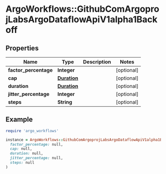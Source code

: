 # ArgoWorkflows::GithubComArgoprojLabsArgoDataflowApiV1alpha1Backoff

## Properties

| Name | Type | Description | Notes |
| ---- | ---- | ----------- | ----- |
| **factor_percentage** | **Integer** |  | [optional] |
| **cap** | [**Duration**](Duration.md) |  | [optional] |
| **duration** | [**Duration**](Duration.md) |  | [optional] |
| **jitter_percentage** | **Integer** |  | [optional] |
| **steps** | **String** |  | [optional] |

## Example

```ruby
require 'argo_workflows'

instance = ArgoWorkflows::GithubComArgoprojLabsArgoDataflowApiV1alpha1Backoff.new(
  factor_percentage: null,
  cap: null,
  duration: null,
  jitter_percentage: null,
  steps: null
)
```

